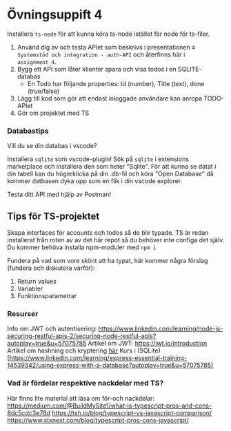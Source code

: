 # Övningsuppift 4

Installera `ts-node` för att kunna köra ts-node istället för node för ts-filer.

1. Använd dig av och testa APIet som beskrivs i presentationen `4 Systemstöd och integration - auth-API` och återfinns här i `assignment_4`.
2. Bygg ett API som låter klienter spara och visa todos i en SQLITE-databas
    - En Todo har följande properties: Id (number), Title (text), done (true/false)
3. Lägg till kod som gör att endast inloggade användare kan anropa TODO-APIet
4. Gör om projektet med TS

### Databastips
Vill du se din databas i vscode?

Installera `sqlite` som vscode-plugin! Sök på `sqlite` i extensions marketplace och installera den som heter "Sqlite".
För att kunna se datat i din tabell kan du högerklicka på din .db-fil och köra "Open Database" då kommer datbasen dyka upp som en flik i din vscode explorer.

Testa ditt API med hjälp av Postman!

## Tips för TS-projektet

Skapa interfaces för accounts och todos så de blir typade. TS är redan installerat från roten av av det här repot så du behöver inte configa det själv.
Du kommer behöva installa npm-moduler med `npm i`

Fundera på vad som vore skönt att ha typat, här kommer några förslag (fundera och diskutera varför):
1. Return values
2. Variabler
3. Funktionsparametrar

### Resurser
Info om JWT och autentisering: https://www.linkedin.com/learning/node-js-securing-restful-apis-2/securing-node-restful-apis?autoplay=true&u=57075785
Artikel om JWT: https://jwt.io/introduction
Artikel om hashning och kryptering [här](https://www.pingidentity.com/en/resources/blog/post/encryption-vs-hashing-vs-salting.html#:~:text=Hashing%20is%20a%20one%2Dway%20process%20that%20converts%20a%20password,to%20obfuscate%20the%20actual%20password.)
Kurs i (SQLite)[https://www.linkedin.com/learning/express-essential-training-14539342/using-express-with-a-database?autoplay=true&u=57075785]

### Vad är fördelar respektive nackdelar med TS?

Här finns lite material att läsa om för-och nackdelar:
https://medium.com/@BuildMySite1/what-is-typescript-pros-and-cons-8dc5cdc3e78d
https://tsh.io/blog/typescript-vs-javascript-comparison/
https://www.stxnext.com/blog/typescript-pros-cons-javascript/
